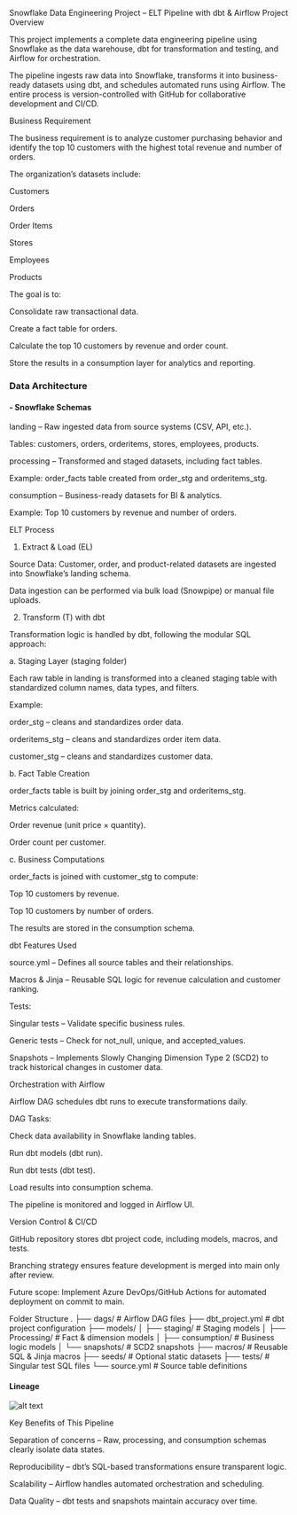 Snowflake Data Engineering Project – ELT Pipeline with dbt & Airflow
Project Overview

This project implements a complete data engineering pipeline using Snowflake as the data warehouse, dbt for transformation and testing, and Airflow for orchestration.

The pipeline ingests raw data into Snowflake, transforms it into business-ready datasets using dbt, and schedules automated runs using Airflow. The entire process is version-controlled with GitHub for collaborative development and CI/CD.

Business Requirement

The business requirement is to analyze customer purchasing behavior and identify the top 10 customers with the highest total revenue and number of orders.

The organization’s datasets include:

Customers

Orders

Order Items

Stores

Employees

Products

The goal is to:

Consolidate raw transactional data.

Create a fact table for orders.

Calculate the top 10 customers by revenue and order count.

Store the results in a consumption layer for analytics and reporting.

### Data Architecture
#### - Snowflake Schemas

landing – Raw ingested data from source systems (CSV, API, etc.).

Tables: customers, orders, orderitems, stores, employees, products.

processing – Transformed and staged datasets, including fact tables.

Example: order_facts table created from order_stg and orderitems_stg.

consumption – Business-ready datasets for BI & analytics.

Example: Top 10 customers by revenue and number of orders.

ELT Process
1. Extract & Load (EL)

Source Data: Customer, order, and product-related datasets are ingested into Snowflake’s landing schema.

Data ingestion can be performed via bulk load (Snowpipe) or manual file uploads.

2. Transform (T) with dbt

Transformation logic is handled by dbt, following the modular SQL approach:

a. Staging Layer (staging folder)

Each raw table in landing is transformed into a cleaned staging table with standardized column names, data types, and filters.

Example:

order_stg – cleans and standardizes order data.

orderitems_stg – cleans and standardizes order item data.

customer_stg – cleans and standardizes customer data.

b. Fact Table Creation

order_facts table is built by joining order_stg and orderitems_stg.

Metrics calculated:

Order revenue (unit price × quantity).

Order count per customer.

c. Business Computations

order_facts is joined with customer_stg to compute:

Top 10 customers by revenue.

Top 10 customers by number of orders.

The results are stored in the consumption schema.

dbt Features Used

source.yml – Defines all source tables and their relationships.

Macros & Jinja – Reusable SQL logic for revenue calculation and customer ranking.

Tests:

Singular tests – Validate specific business rules.

Generic tests – Check for not_null, unique, and accepted_values.

Snapshots – Implements Slowly Changing Dimension Type 2 (SCD2) to track historical changes in customer data.

Orchestration with Airflow

Airflow DAG schedules dbt runs to execute transformations daily.

DAG Tasks:

Check data availability in Snowflake landing tables.

Run dbt models (dbt run).

Run dbt tests (dbt test).

Load results into consumption schema.

The pipeline is monitored and logged in Airflow UI.

Version Control & CI/CD

GitHub repository stores dbt project code, including models, macros, and tests.

Branching strategy ensures feature development is merged into main only after review.

Future scope: Implement Azure DevOps/GitHub Actions for automated deployment on commit to main.

Folder Structure
.
├── dags/                   # Airflow DAG files
├── dbt_project.yml         # dbt project configuration
├── models/
│   ├── staging/            # Staging models
│   ├── Processing/         # Fact & dimension models
│   ├── consumption/        # Business logic models
│   └── snapshots/          # SCD2 snapshots
├── macros/                 # Reusable SQL & Jinja macros
├── seeds/                  # Optional static datasets
├── tests/                  # Singular test SQL files
└── source.yml              # Source table definitions

#### Lineage
![alt text](image.png)


Key Benefits of This Pipeline

Separation of concerns – Raw, processing, and consumption schemas clearly isolate data states.

Reproducibility – dbt’s SQL-based transformations ensure transparent logic.

Scalability – Airflow handles automated orchestration and scheduling.

Data Quality – dbt tests and snapshots maintain accuracy over time.
